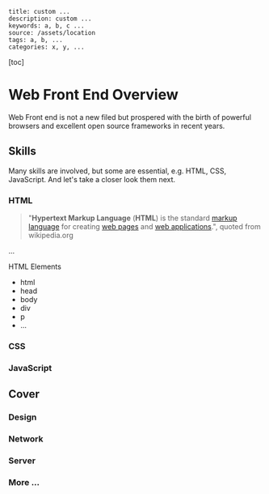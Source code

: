 ```
title: custom ...
description: custom ...
keywords: a, b, c ...
source: /assets/location
tags: a, b, ...
categories: x, y, ...
```
[toc]

# Web Front End Overview

Web Front end is not a new filed but prospered with the birth of powerful browsers and excellent open source frameworks in recent years.

## Skills

Many skills are involved, but some are essential, e.g. HTML, CSS, JavaScript. And let's take a closer look them next.

### HTML

> "**Hypertext Markup Language** (**HTML**) is the standard [markup language](https://en.wikipedia.org/wiki/Markup_language) for creating [web pages](https://en.wikipedia.org/wiki/Web_page) and [web applications](https://en.wikipedia.org/wiki/Web_application).", quoted from wikipedia.org

...

HTML Elements

- html
- head
- body
- div
- p
- ...

### CSS

### JavaScript

## **Cover**

### Design

### Network

### Server

### More ...